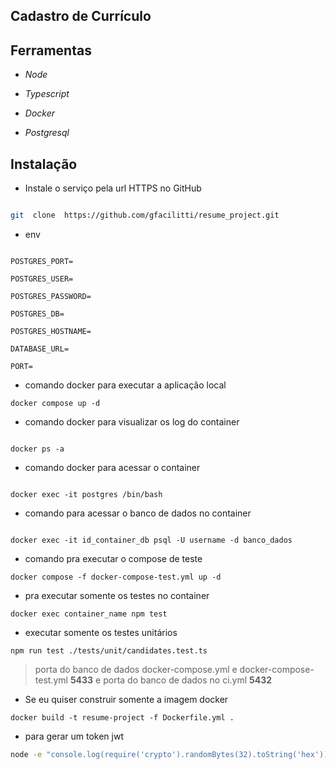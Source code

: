 
##  Cadastro de Currículo

  
  

##  Ferramentas

  

- *Node*

- *Typescript*

- *Docker*

- *Postgresql*

  

##  Instalação

  

- Instale o serviço pela url HTTPS no GitHub

  

```bash

git  clone  https://github.com/gfacilitti/resume_project.git

```

- env

```

POSTGRES_PORT=

POSTGRES_USER=

POSTGRES_PASSWORD=

POSTGRES_DB=

POSTGRES_HOSTNAME=

DATABASE_URL=

PORT=

```

- comando docker para executar a aplicação local

```
docker compose up -d

```

- comando docker para visualizar os log do container

```

docker ps -a

```

- comando docker para acessar o container

```

docker exec -it postgres /bin/bash

``` 

- comando para acessar o banco de dados no container

```

docker exec -it id_container_db psql -U username -d banco_dados

```

- comando pra executar o compose de teste

```
docker compose -f docker-compose-test.yml up -d

```

- pra executar somente os testes no container

```
docker exec container_name npm test

```

- executar somente os testes unitários

```
npm run test ./tests/unit/candidates.test.ts

```

> porta do banco de dados docker-compose.yml e docker-compose-test.yml **5433** e porta do banco de dados no ci.yml **5432**

- Se eu quiser construir somente a imagem docker
```
docker build -t resume-project -f Dockerfile.yml .
```

- para gerar um token jwt

```bash
node -e "console.log(require('crypto').randomBytes(32).toString('hex'));"
```
